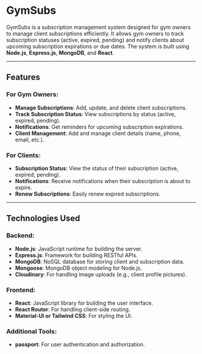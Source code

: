 # GymSubs

GymSubs is a subscription management system designed for gym owners to manage client subscriptions efficiently. It allows gym owners to track subscription statuses (active, expired, pending) and notify clients about upcoming subscription expirations or due dates. The system is built using **Node.js**, **Express.js**, **MongoDB**, and **React**.

---

## Features

### For Gym Owners:
- **Manage Subscriptions**: Add, update, and delete client subscriptions.
- **Track Subscription Status**: View subscriptions by status (active, expired, pending).
- **Notifications**: Get reminders for upcoming subscription expirations.
- **Client Management**: Add and manage client details (name, phone, email, etc.).

### For Clients:
- **Subscription Status**: View the status of their subscription (active, expired, pending).
- **Notifications**: Receive notifications when their subscription is about to expire.
- **Renew Subscriptions**: Easily renew expired subscriptions.

---

## Technologies Used

### Backend:
- **Node.js**: JavaScript runtime for building the server.
- **Express.js**: Framework for building RESTful APIs.
- **MongoDB**: NoSQL database for storing client and subscription data.
- **Mongoose**: MongoDB object modeling for Node.js.
- **Cloudinary**: For handling image uploads (e.g., client profile pictures).

### Frontend:
- **React**: JavaScript library for building the user interface.
- **React Router**: For handling client-side routing.
- **Material-UI or Tailwind CSS**: For styling the UI.

### Additional Tools:
- **passport**: For user authentication and authorization.
